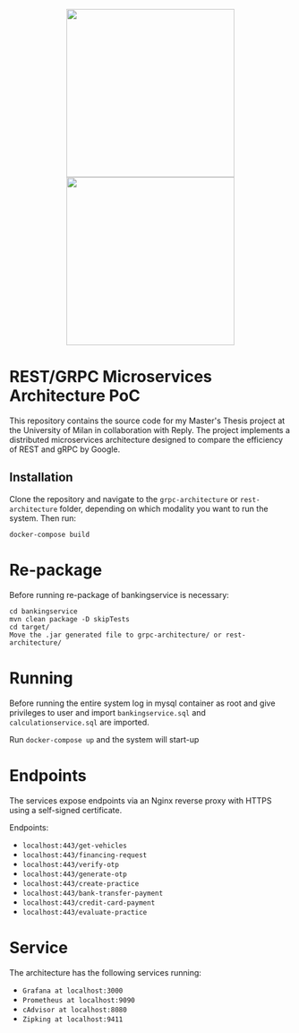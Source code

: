 <p align="center">
  <img src="https://www.unimi.it/sites/default/files/2019-05/LogoFooter_a9f0c3692bf29c71609e5f204522c5d4_0.png" width="300" />
  <img src="https://upload.wikimedia.org/wikipedia/commons/thumb/2/2c/Logo_Reply.svg/1280px-Logo_Reply.svg.png" width="300" /> 
</p>

# REST/GRPC Microservices Architecture PoC

This repository contains the source code for my Master's Thesis project at the University of Milan in collaboration with Reply. The project implements a distributed microservices architecture designed to compare the efficiency of REST and gRPC by Google.

## Installation

Clone the repository and navigate to the `grpc-architecture` or `rest-architecture` folder, depending on which modality you want to run the system. Then run:

```docker-compose build```

# Re-package
Before running re-package of bankingservice is necessary:
 ```
cd bankingservice
mvn clean package -D skipTests
cd target/
Move the .jar generated file to grpc-architecture/ or rest-architecture/
```


# Running
Before running the entire system log in mysql container as root and give privileges to user and import ```bankingservice.sql``` and ```calculationservice.sql``` are imported.


Run ```docker-compose up``` and the system will start-up

# Endpoints
The services expose endpoints via an Nginx reverse proxy with HTTPS using a self-signed certificate. 

Endpoints:

- `localhost:443/get-vehicles`
- `localhost:443/financing-request`
- `localhost:443/verify-otp`
- `localhost:443/generate-otp`
- `localhost:443/create-practice`
- `localhost:443/bank-transfer-payment`
- `localhost:443/credit-card-payment`
- `localhost:443/evaluate-practice`

# Service
The architecture has the following services running:
-  `Grafana at localhost:3000`
-  `Prometheus at localhost:9090`
-  `cAdvisor at localhost:8080`
-  `Zipking at localhost:9411`

